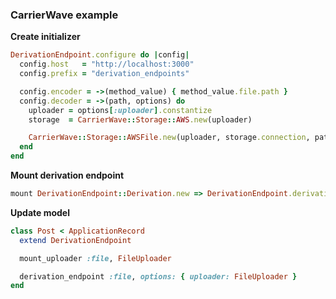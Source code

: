 ### CarrierWave example

**Create initializer**

```ruby
DerivationEndpoint.configure do |config|
  config.host   = "http://localhost:3000"
  config.prefix = "derivation_endpoints"

  config.encoder = ->(method_value) { method_value.file.path }
  config.decoder = ->(path, options) do
    uploader = options[:uploader].constantize
    storage  = CarrierWave::Storage::AWS.new(uploader)

    CarrierWave::Storage::AWSFile.new(uploader, storage.connection, path).url
  end
end
```

**Mount derivation endpoint**

```ruby
mount DerivationEndpoint::Derivation.new => DerivationEndpoint.derivation_path
```

**Update model**

```ruby
class Post < ApplicationRecord
  extend DerivationEndpoint

  mount_uploader :file, FileUploader

  derivation_endpoint :file, options: { uploader: FileUploader }
end
```
